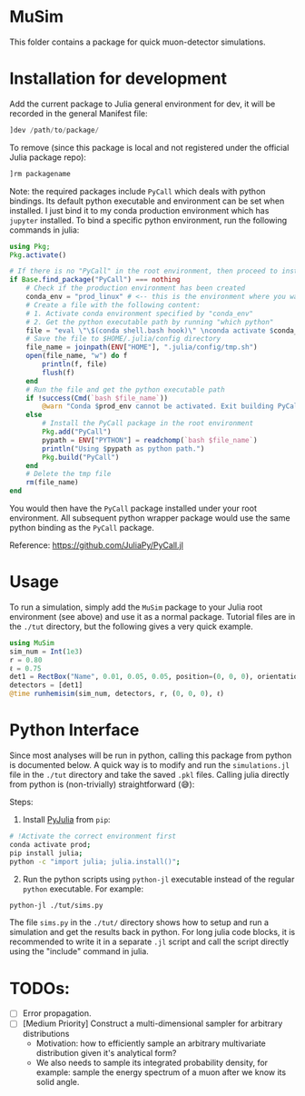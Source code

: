 # MuSim
This folder contains a package for quick muon-detector simulations. 

# Installation for development
Add the current package to Julia general environment for dev, it will be recorded in the general Manifest file:
```julia
]dev /path/to/package/
```
To remove (since this package is local and not registered under the official Julia package repo):
```julia
]rm packagename
```

Note: the required packages include `PyCall` which deals with python bindings.
Its default python executable and environment can be set when installed. 
I just bind it to my conda production environment which has `jupyter` installed.
To bind a specific python environment, run the following commands in julia:
```julia
using Pkg;
Pkg.activate()

# If there is no "PyCall" in the root environment, then proceed to install it
if Base.find_package("PyCall") === nothing
    # Check if the production environment has been created
    conda_env = "prod_linux" # <-- this is the environment where you want PyCall to bind to
    # Create a file with the following content:
    # 1. Activate conda environment specified by "conda_env"
    # 2. Get the python executable path by running "which python"
    file = "eval \"\$(conda shell.bash hook)\" \nconda activate $conda_env && which python"
    # Save the file to $HOME/.julia/config directory
    file_name = joinpath(ENV["HOME"], ".julia/config/tmp.sh")
    open(file_name, "w") do f
        println(f, file)
        flush(f)
    end
    # Run the file and get the python executable path
    if !success(Cmd(`bash $file_name`))
        @warn "Conda $prod_env cannot be activated. Exit building PyCall..."
    else
        # Install the PyCall package in the root environment
        Pkg.add("PyCall")
        pypath = ENV["PYTHON"] = readchomp(`bash $file_name`)
        println("Using $pypath as python path.")
        Pkg.build("PyCall")
    end
    # Delete the tmp file
    rm(file_name)
end
```

You would then have the `PyCall` package installed under your root environment.
All subsequent python wrapper package would use the same python binding as 
the `PyCall` package.

Reference: https://github.com/JuliaPy/PyCall.jl

# Usage
To run a simulation, simply add the `MuSim` package to your Julia root environment (see above) and use it as a normal package.
Tutorial files are in the `./tut` directory, but the following gives a very quick example.
```julia
using MuSim
sim_num = Int(1e3)
r = 0.80
ℓ = 0.75
det1 = RectBox("Name", 0.01, 0.05, 0.05, position=(0, 0, 0), orientation=deg2rad.((0, 0)), efficiency=0.98, material="POP Doped Polystyrene")
detectors = [det1]
@time runhemisim(sim_num, detectors, r, (0, 0, 0), ℓ)
```

# Python Interface
Since most analyses will be run in python, calling this package from python is documented below.
A quick way is to modify and run the `simulations.jl` file in the `./tut` directory and take the saved `.pkl` files.
Calling julia directly from python is (non-trivially) straightforward (:sweat_smile:):

Steps:
1. Install [PyJulia](https://github.com/JuliaPy/pyjulia) from `pip`:
```sh
# !Activate the correct environment first
conda activate prod;
pip install julia;
python -c "import julia; julia.install()";
```
2. Run the python scripts using `python-jl` executable instead of the regular `python` executable. For example:
```sh
python-jl ./tut/sims.py
```

The file `sims.py` in the `./tut/` directory shows how to setup and run a simulation and get the results back in python.
For long julia code blocks, it is recommended to write it in a separate `.jl` script and call the script directly using
the "include" command in julia.

# TODOs:
- [ ] Error propagation.
- [ ] [Medium Priority] Construct a multi-dimensional sampler for arbitrary distributions
    - Motivation: how to efficiently sample an arbitrary multivariate distribution given it's analytical form?
    - We also needs to sample its integrated probability density, for example: sample the energy spectrum of a muon after we know its solid angle.
